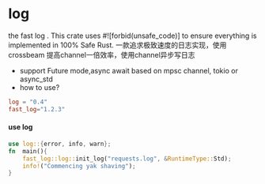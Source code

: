# log
the fast log  . This crate uses #![forbid(unsafe_code)] to ensure everything is implemented in 100% Safe Rust.
一款追求极致速度的日志实现，使用crossbeam 提高channel一倍效率，使用channel异步写日志


* support Future mode,async await based on mpsc channel, tokio or async_std
* how to use?
```toml
log = "0.4"
fast_log="1.2.3"
```


#### use log
```rust
use log::{error, info, warn};
fn  main(){
    fast_log::log::init_log("requests.log", &RuntimeType::Std);
    info!("Commencing yak shaving");
}
```

